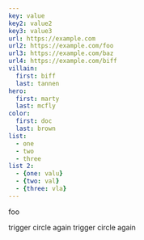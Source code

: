 ```yaml
---
key: value
key2: value2
key3: value3
url: https://example.com
url2: https://example.com/foo
url3: https://example.com/baz
url4: https://example.com/biff
villain:
  first: biff
  last: tannen
hero:
  first: marty
  last: mcfly
color:
  first: doc
  last: brown
list:
  - one
  - two
  - three
list 2:
  - {one: valu}
  - {two: val}
  - {three: vla}
---
```


foo

trigger circle again
trigger circle again
